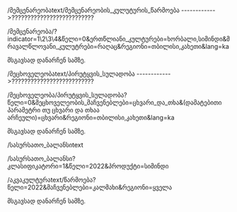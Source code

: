 /მემცენარეობაtext/მემცენარეობის_კულუტურის_წარმოება      ------------>??????????????????????????

/მემცენარეობა/?indicator=1\2\3\4&წელი=0&ერთწლიანი_კულტურები=ხორბალი,სიმინდი&მრავალწლოვანი_კულუტრები=რაღაც&რეგიონი=თბილისი,კახეთი&lang=ka

მსგავსად დანარჩენ სამზე.

<!-- //////////////////////////// -->

/მეცხოველეობაtext/პირუტყვის_სულადობა            ------------>??????????????????????????

/მეცხოველეობა/პირუტყვის_სულადობა?წელი=0&მეცხოველეობის_მაჩვენებლები=ცხვარი_და_თხა&(დამატებითი პარამეტრი თუ ცხვარი და თხაა არჩეული)=ცხვარი&რეგიონი=თბილისი,კახეთი&lang=ka

მსგავსად დანარჩენ სამზე.

<!-- //////////////////////////// -->

/სასურსათო_ბალანსიtext

/სასურსათო_ბალანსი?კლასიფიკატორი=1&წელი=2022&პროდუქტი=სიმინდი

<!-- //////////////////////////// -->

/აკვაკულტურაtext/წარმოება?წელი=2022&მაჩვენებლები=კალმახი&რეგიონი=ყველა

მსგავსად დანარჩენ სამზე.
